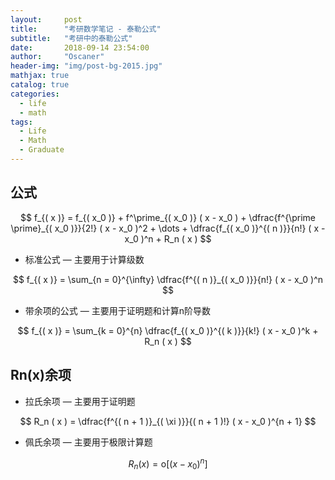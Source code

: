 ```yaml
---
layout:     post
title:      "考研数学笔记 - 泰勒公式"
subtitle:   "考研中的泰勒公式"
date:       2018-09-14 23:54:00
author:     "Oscaner"
header-img: "img/post-bg-2015.jpg"
mathjax: true
catalog: true
categories:
  - life
  - math
tags:
  - Life
  - Math
  - Graduate
---
```


## 公式


$$
f_{( x )} = f_{( x_0 )} + f^\prime_{( x_0 )} ( x - x_0 ) + \dfrac{f^{\prime \prime}_{( x_0 )}}{2!} ( x - x_0 )^2 + \dots + \dfrac{f_{( x_0 )}^{( n )}}{n!} ( x - x_0 )^n + R_n ( x )
$$

- 标准公式 — 主要用于计算级数

$$
f_{( x )} = \sum_{n = 0}^{\infty} \dfrac{f^{( n )}_{( x_0 )}}{n!} ( x - x_0 )^n
$$

- 带余项的公式 — 主要用于证明题和计算n阶导数

$$
f_{( x )} = \sum_{k = 0}^{n} \dfrac{f_{( x_0 )}^{( k )}}{k!} ( x - x_0 )^k + R_n ( x )
$$

## Rn(x)余项

- 拉氏余项 — 主要用于证明题

$$
R_n ( x ) = \dfrac{f^{( n + 1 )}_{( \xi )}}{( n + 1 )!} ( x - x_0 )^{n + 1}
$$

- 佩氏余项 — 主要用于极限计算题

$$
R_n ( x ) = \mathrm{o} [ ( x - x_0 )^n ]
$$
